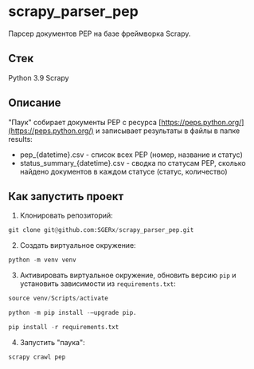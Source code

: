 # scrapy_parser_pep

Парсер документов PEP на базе фреймворка Scrapy.

## Стек

Python 3.9
Scrapy

## Описание

"Паук" собирает документы PEP с ресурса [https://peps.python.org/](https://peps.python.org/) и записывает результаты в файлы в папке results:

* pep_{datetime}.csv - список всех PEP (номер, название и статус)
* status_summary_{datetime}.csv - сводка по статусам PEP, сколько найдено документов в каждом статусе (статус, количество)


## Как запустить проект

1. Клонировать репозиторий:

```python
git clone git@github.com:SGERx/scrapy_parser_pep.git
```

2. Создать виртуальное окружение:

```python
python -m venv venv
```

3. Активировать виртуальное окружение, обновить версию ```pip``` и установить зависимости из ```requirements.txt```:

```python
source venv/Scripts/activate
```

```python
python -m pip install -–upgrade pip.
```

```python
pip install -r requirements.txt
```

4. Запустить "паука":

```python
scrapy crawl pep
```
